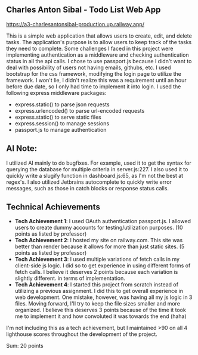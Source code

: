 ## Charles Anton Sibal - Todo List Web App

https://a3-charlesantonsibal-production.up.railway.app/

This is a simple web application that allows users to create, edit, and delete tasks.
The application's purpose is to allow users to keep track of the tasks they need to complete.
Some challenges I faced in this project were implementing authentication as a middleware and checking authentication status in
all the api calls. I chose to use passport.js because I didn't want to deal with possibility of users not
having emails, githubs, etc. I used bootstrap for the css framework, modifying the login page to utilize the framework.
I won't lie, I didn't realize this was a requirement until an hour before due date, so I only had time to implement it
into login. I used the following express middleware packages:

- express.static() to parse json requests
- express.urlencoded() to parse url-encoded requests
- express.static() to serve static files
- express.session() to manage sessions
- passport.js to manage authentication

## AI Note:

I utilized AI mainly to do bugfixes. For example, used it to get the syntax for querying the database
for multiple criteria in server.js:227. I also used it to quickly write a slugify function in dashboard.js:65, as I'm not the best at regex's. I also utilized Jetbrains autocomplete to quickly write error messages,
such as those in catch blocks or response status calls.

## Technical Achievements
- **Tech Achievement 1**: I used OAuth authentication passport.js. I allowed users to create dummy accounts for testing/utilization purposes. (10 points as listed by professor)
- **Tech Achievement 2**: I hosted my site on railway.com. This site was better than render because it allows for more than just static sites. (5 points as listed by professor)
- **Tech Achievement 3**: I used multiple variations of fetch calls in my client-side js logic. I did so to get experience in using
different forms of fetch calls. I believe it deserves 2 points because each variation is slightly different. in terms of implementation.
- **Tech Achievement 4**: I started this project from scratch instead of utilizing a previous assignment. I did this to get overall experience in web development.
One mistake, however, was having all my js logic in 3 files. Moving forward, I'll try to keep the file sizes smaller
and more organized. I believe this deserves 3 points because of the time it took me to implement it and how convoluted it was towards the end (haha)

I'm not including this as a tech achievement, but I maintained >90 on all 4 lighthouse scores throughout the development of the project.

Sum: 20 points